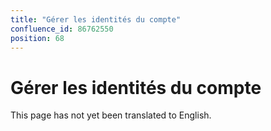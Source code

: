 ```yaml
---
title: "Gérer les identités du compte"
confluence_id: 86762550
position: 68
---
```

# Gérer les identités du compte


This page has not yet been translated to English.

